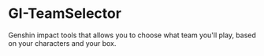 # GI-TeamSelector
Genshin impact tools that allows you to choose what team you'll play, based on your characters and your box.
